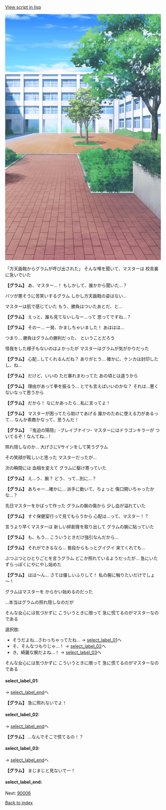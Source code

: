 [View script in lisp](../scripts/10085204.txt)

![courtyard.png](../images/backgrounds/courtyard.png)

「方天画戟からグラムが呼び出された」
そんな噂を聞いて、マスターは
校舎裏に急いでいた

**【グラム】**
あ、マスター…！
もしかして、誰かから聞いた…？

バツが悪そうに苦笑いするグラム
しかし方天画戟の姿はない…

マスターは肌で感じていた
もう、勝負はついたあとだ、と…

**【グラム】**
えっと、誰も見てないしなー…って
思ってですね…？

**【グラム】**
そのー…
一発、かましちゃいました！
あははは…

つまり…
勝負はグラムの勝利だった、
ということだろう

怪我をした様子もないのはよかったが
マスターはグラムが気がかりだった

**【グラム】**
心配…してくれるんだね？
ありがとう…
確かに、ケンカは封印したし、ね…

**【グラム】**
だけど、いいの
ただ暴れまわってた
あの頃とは違うから

**【グラム】**
理由があって拳を振るう…
とでも言えばいいのかな？
それは…悪くないなって思うから

**【グラム】**
だから！
なにかあったら…私に言ってよ！

**【グラム】**
マスターが困ってたら助けてあげる
誰かのために使える力があるって…
なんか素敵かなって、思うんだ！

**【グラム】**
『鬼迫の陽隠』-ブレイブナイツ-
マスターにはドラゴンキラーが
ついてるぞ！なんてね…！

照れ隠しなのか…
大げさにVサインをして笑うグラム

その笑顔が眩しいと思った
マスターだったが…

次の瞬間には
血相を変えて
グラムに駆け寄っていた

**【グラム】**
え…う、腕？
どう、って…別に…？

**【グラム】**
あちゃー…確かに…
派手に動いて、ちょっと
傷口開いちゃったかな…？

先日マスターをかばって作った
グラムの腕の傷から
少し血が溢れていた

**【グラム】**
すぐ保健室行って見てもらうから
心配は…って、マスター！？

言うより早くマスターは
新しい絆創膏を取り出して
グラムの腕に貼っていた

**【グラム】**
も、もう…
こういうときだけ強引なんだから…

**【グラム】**
それができるなら…
普段からもっとグイグイ
来てくれても…

ぶつぶつとひとりごとを言うグラム
どこか照れているようだったが…
急にいたずらっぽくにやにやし始めた

**【グラム】**
はは～ん…
さては優しいふりして！
私の腕に触りたいだけでしょ～！

グラムはマスターを
からかい始めるのだった

…本当はグラムの照れ隠しなのだが

そんな女心には気づかずに
こういうときに限って
急に慌てるのがマスターなのである

選択肢:
- そうだよね…さわっちゃってたね… → [select_label_01](#select_label_01)へ
- そ、そんなつもりじゃ…！ → [select_label_02](#select_label_02)へ
- き、綺麗な腕だよね…！ → [select_label_03](#select_label_03)へ

そんな女心には気づかずに
こういうときに限って
急に慌てるのがマスターなのである

#### select_label_01:
 → [select_label_end](#select_label_end)へ

**【グラム】**
急に照れないでよ！

#### select_label_02:
 → [select_label_end](#select_label_end)へ

**【グラム】**
…なんでそこで慌てるの！？

#### select_label_03:
 → [select_label_end](#select_label_end)へ

**【グラム】**
まじまじと見ないでー！

#### select_label_end:


Next: [90006](90006.md)

[Back to index](index.md)
